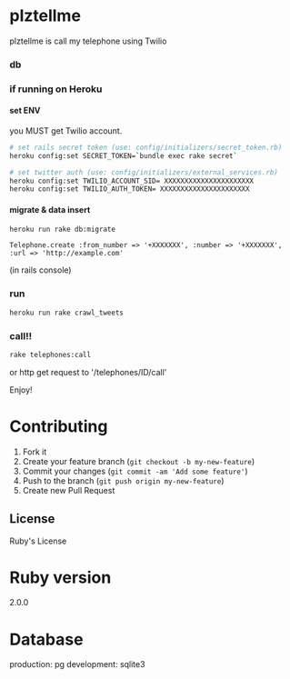 # plztellme

plztellme is call my telephone using Twilio


### db

### if running on Heroku

#### set ENV

you MUST get Twilio account.

````sh
# set rails secret token (use: config/initializers/secret_token.rb)
heroku config:set SECRET_TOKEN=`bundle exec rake secret`

# set twitter auth (use: config/initializers/external_services.rb)
heroku config:set TWILIO_ACCOUNT_SID= XXXXXXXXXXXXXXXXXXXXXX
heroku config:set TWILIO_AUTH_TOKEN= XXXXXXXXXXXXXXXXXXXXXX
````

#### migrate & data insert

````sh
heroku run rake db:migrate
````

````
Telephone.create :from_number => '+XXXXXXX', :number => '+XXXXXXX', :url => 'http://example.com'
````
(in rails console)
### run

````sh
heroku run rake crawl_tweets
````

### call!!
````sh
rake telephones:call
````
or http get request to '/telephones/ID/call'

Enjoy!

# Contributing

1. Fork it
2. Create your feature branch (`git checkout -b my-new-feature`)
3. Commit your changes (`git commit -am 'Add some feature'`)
4. Push to the branch (`git push origin my-new-feature`)
5. Create new Pull Request

## License

Ruby's License

# Ruby version

2.0.0

# Database

production: pg
development: sqlite3

